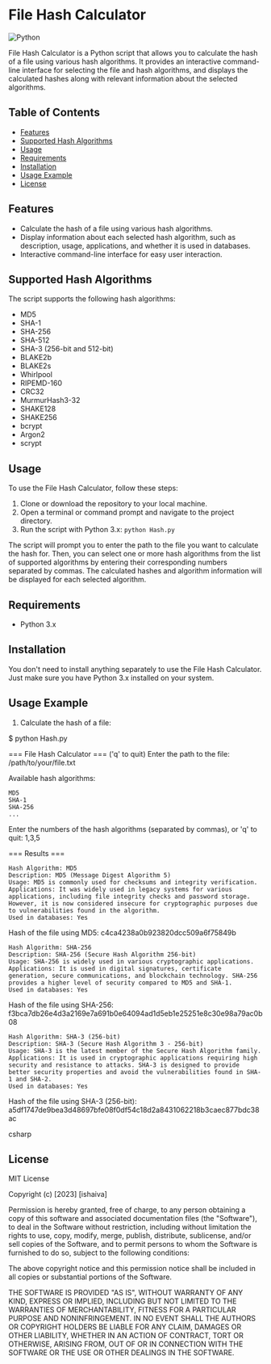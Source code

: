 # File Hash Calculator

![Python](https://img.shields.io/badge/python-3.x-blue.svg)

File Hash Calculator is a Python script that allows you to calculate the hash of a file using various hash algorithms. It provides an interactive command-line interface for selecting the file and hash algorithms, and displays the calculated hashes along with relevant information about the selected algorithms.

## Table of Contents

- [Features](#features)
- [Supported Hash Algorithms](#supported-hash-algorithms)
- [Usage](#usage)
- [Requirements](#requirements)
- [Installation](#installation)
- [Usage Example](#usage-example)
- [License](#license)

## Features

- Calculate the hash of a file using various hash algorithms.
- Display information about each selected hash algorithm, such as description, usage, applications, and whether it is used in databases.
- Interactive command-line interface for easy user interaction.

## Supported Hash Algorithms

The script supports the following hash algorithms:

- MD5
- SHA-1
- SHA-256
- SHA-512
- SHA-3 (256-bit and 512-bit)
- BLAKE2b
- BLAKE2s
- Whirlpool
- RIPEMD-160
- CRC32
- MurmurHash3-32
- SHAKE128
- SHAKE256
- bcrypt
- Argon2
- scrypt

## Usage

To use the File Hash Calculator, follow these steps:

1. Clone or download the repository to your local machine.
2. Open a terminal or command prompt and navigate to the project directory.
3. Run the script with Python 3.x: `python Hash.py`

The script will prompt you to enter the path to the file you want to calculate the hash for. Then, you can select one or more hash algorithms from the list of supported algorithms by entering their corresponding numbers separated by commas. The calculated hashes and algorithm information will be displayed for each selected algorithm.

## Requirements

- Python 3.x

## Installation

You don't need to install anything separately to use the File Hash Calculator. Just make sure you have Python 3.x installed on your system.

## Usage Example

1. Calculate the hash of a file:

$ python Hash.py

=== File Hash Calculator ===
('q' to quit) Enter the path to the file: /path/to/your/file.txt

Available hash algorithms:

    MD5
    SHA-1
    SHA-256
    ...

Enter the numbers of the hash algorithms (separated by commas), or 'q' to quit: 1,3,5

=== Results ===

    Hash Algorithm: MD5
    Description: MD5 (Message Digest Algorithm 5)
    Usage: MD5 is commonly used for checksums and integrity verification.
    Applications: It was widely used in legacy systems for various applications, including file integrity checks and password storage. However, it is now considered insecure for cryptographic purposes due to vulnerabilities found in the algorithm.
    Used in databases: Yes

Hash of the file using MD5:
c4ca4238a0b923820dcc509a6f75849b

    Hash Algorithm: SHA-256
    Description: SHA-256 (Secure Hash Algorithm 256-bit)
    Usage: SHA-256 is widely used in various cryptographic applications.
    Applications: It is used in digital signatures, certificate generation, secure communications, and blockchain technology. SHA-256 provides a higher level of security compared to MD5 and SHA-1.
    Used in databases: Yes

Hash of the file using SHA-256:
f3bca7db26e4d3a2169e7a691b0e64094ad1d5eb1e25251e8c30e98a79ac0b08

    Hash Algorithm: SHA-3 (256-bit)
    Description: SHA-3 (Secure Hash Algorithm 3 - 256-bit)
    Usage: SHA-3 is the latest member of the Secure Hash Algorithm family.
    Applications: It is used in cryptographic applications requiring high security and resistance to attacks. SHA-3 is designed to provide better security properties and avoid the vulnerabilities found in SHA-1 and SHA-2.
    Used in databases: Yes

Hash of the file using SHA-3 (256-bit):
a5df1747de9bea3d48697bfe08f0df54c18d2a8431062218b3caec877bdc38ac

csharp


## License

MIT License

Copyright (c) [2023] [ishaiva]

Permission is hereby granted, free of charge, to any person obtaining a copy
of this software and associated documentation files (the "Software"), to deal
in the Software without restriction, including without limitation the rights
to use, copy, modify, merge, publish, distribute, sublicense, and/or sell
copies of the Software, and to permit persons to whom the Software is
furnished to do so, subject to the following conditions:

The above copyright notice and this permission notice shall be included in all
copies or substantial portions of the Software.

THE SOFTWARE IS PROVIDED "AS IS", WITHOUT WARRANTY OF ANY KIND, EXPRESS OR
IMPLIED, INCLUDING BUT NOT LIMITED TO THE WARRANTIES OF MERCHANTABILITY,
FITNESS FOR A PARTICULAR PURPOSE AND NONINFRINGEMENT. IN NO EVENT SHALL THE
AUTHORS OR COPYRIGHT HOLDERS BE LIABLE FOR ANY CLAIM, DAMAGES OR OTHER
LIABILITY, WHETHER IN AN ACTION OF CONTRACT, TORT OR OTHERWISE, ARISING FROM,
OUT OF OR IN CONNECTION WITH THE SOFTWARE OR THE USE OR OTHER DEALINGS IN THE
SOFTWARE.
